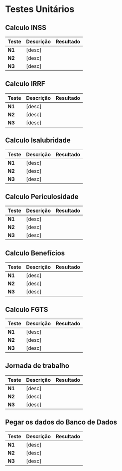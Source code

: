 # Testes Unitários

## Calculo INSS
| Teste   | Descrição | Resultado |
| :---    | :---      | :---      |
| **N1**  | [desc]    |           |
| **N2**  | [desc]    |           |
| **N3**  | [desc]    |           |

## Calculo IRRF
| Teste   | Descrição | Resultado |
| :---    | :---      | :---      |
| **N1**  | [desc]    |           |
| **N2**  | [desc]    |           |
| **N3**  | [desc]    |           |

## Calculo Isalubridade
| Teste   | Descrição | Resultado |
| :---    | :---      | :---      |
| **N1**  | [desc]    |           |
| **N2**  | [desc]    |           |
| **N3**  | [desc]    |           |

## Calculo Periculosidade
| Teste   | Descrição | Resultado |
| :---    | :---      | :---      |
| **N1**  | [desc]    |           |
| **N2**  | [desc]    |           |
| **N3**  | [desc]    |           |

## Calculo Benefícios
| Teste   | Descrição | Resultado |
| :---    | :---      | :---      |
| **N1**  | [desc]    |           |
| **N2**  | [desc]    |           |
| **N3**  | [desc]    |           |

## Calculo FGTS
| Teste   | Descrição | Resultado |
| :---    | :---      | :---      |
| **N1**  | [desc]    |           |
| **N2**  | [desc]    |           |
| **N3**  | [desc]    |           |

## Jornada de trabalho
| Teste   | Descrição | Resultado |
| :---    | :---      | :---      |
| **N1**  | [desc]    |           |
| **N2**  | [desc]    |           |
| **N3**  | [desc]    |           |

## Pegar os dados do Banco de Dados
| Teste   | Descrição | Resultado |
| :---    | :---      | :---      |
| **N1**  | [desc]    |           |
| **N2**  | [desc]    |           |
| **N3**  | [desc]    |           |
